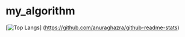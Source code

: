 # my_algorithm
[![Top Langs](https://github-readme-stats.vercel.app/api/top-langs/?username=RinTrin&layout=compact)]
(https://github.com/anuraghazra/github-readme-stats)
